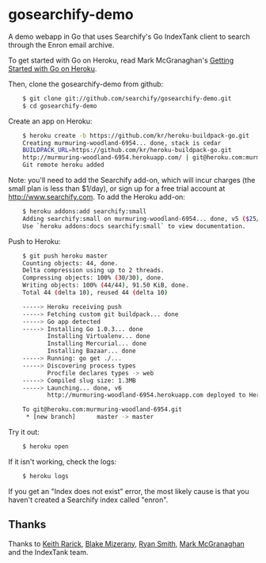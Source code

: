 gosearchify-demo
================

A demo webapp in Go that uses Searchify's Go IndexTank client to search through the Enron email archive.

To get started with Go on Heroku, read Mark McGranaghan's
[Getting Started with Go on Heroku](http://mmcgrana.github.com/2012/09/getting-started-with-go-on-heroku.html).

Then, clone the gosearchify-demo from github:

```bash
    $ git clone git://github.com/searchify/gosearchify-demo.git
    $ cd gosearchify-demo
```

Create an app on Heroku:

```bash
    $ heroku create -b https://github.com/kr/heroku-buildpack-go.git
    Creating murmuring-woodland-6954... done, stack is cedar
    BUILDPACK_URL=https://github.com/kr/heroku-buildpack-go.git
    http://murmuring-woodland-6954.herokuapp.com/ | git@heroku.com:murmuring-woodland-6954.git
    Git remote heroku added
```

Note: you'll need to add the Searchify add-on, which will incur charges (the small plan is less than $1/day), or
sign up for a free trial account at http://www.searchify.com.  To add the Heroku add-on:

```bash
    $ heroku addons:add searchify:small
    Adding searchify:small on murmuring-woodland-6954... done, v5 ($25/mo)
    Use `heroku addons:docs searchify:small` to view documentation.
```

Push to Heroku:

```bash
    $ git push heroku master
    Counting objects: 44, done.
    Delta compression using up to 2 threads.
    Compressing objects: 100% (30/30), done.
    Writing objects: 100% (44/44), 91.50 KiB, done.
    Total 44 (delta 10), reused 44 (delta 10)

    -----> Heroku receiving push
    -----> Fetching custom git buildpack... done
    -----> Go app detected
    -----> Installing Go 1.0.3... done
           Installing Virtualenv... done
           Installing Mercurial... done
           Installing Bazaar... done
    -----> Running: go get ./...
    -----> Discovering process types
           Procfile declares types -> web
    -----> Compiled slug size: 1.3MB
    -----> Launching... done, v6
           http://murmuring-woodland-6954.herokuapp.com deployed to Heroku

    To git@heroku.com:murmuring-woodland-6954.git
     * [new branch]      master -> master
```

Try it out:

```bash
    $ heroku open
```

If it isn't working, check the logs:

```bash
    $ heroku logs
```

If you get an "Index does not exist" error, the most likely cause is that you haven't 
created a Searchify index called "enron".


## Thanks

Thanks to [Keith Rarick](http://xph.us/), [Blake Mizerany](https://github.com/bmizerany),
[Ryan Smith](http://ryandotsmith.heroku.com/),
[Mark McGranaghan](http://mmcgrana.github.com/2012/09/getting-started-with-go-on-heroku.html) and
the IndexTank team.
